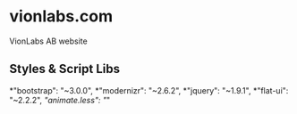 # vionlabs.com

VionLabs AB website

## Styles & Script Libs

*"bootstrap": "~3.0.0",
*"modernizr": "~2.6.2",
*"jquery": "~1.9.1",
*"flat-ui": "~2.2.2",
*"animate.less": "*"
